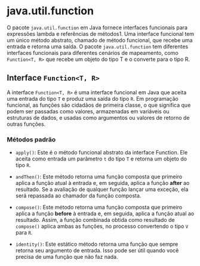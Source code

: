 # java.util.function

O pacote `java.util.function` em Java fornece interfaces funcionais para expressões lambda e referências de métodos1. Uma interface funcional tem um único método abstrato, chamado de método funcional, que recebe uma entrada e retorna uma saída. O pacote `java.util.function` tem diferentes interfaces funcionais para diferentes cenários de mapeamento, como `Function<T, R>` que recebe um objeto do tipo T e o converte para o tipo R.

## Interface `Function<T, R>`

A interface `Function<T, R>` é uma interface funcional em Java que aceita uma entrada do tipo `T` e produz uma saída do tipo `R`. Em programação funcional, as funções são cidadãos de primeira classe, o que significa que podem ser passadas como valores, armazenadas em variáveis ou estruturas de dados, e usadas como argumentos ou valores de retorno de outras funções.

### Métodos padrão

- `apply()`: Este é o método funcional abstrato da interface Function. Ele aceita como entrada um parâmetro `t` do tipo `T` e retorna um objeto do tipo `R`.

- `andThen()`: Este método retorna uma função composta que primeiro aplica a função atual à entrada e, em seguida, aplica a função **after** ao resultado. Se a avaliação de qualquer função lançar uma exceção, ela será repassada ao chamador da função composta.

- `compose()`: Este método retorna uma função composta que primeiro aplica a função **before** à entrada e, em seguida, aplica a função atual ao resultado. Assim, a função combinada obtida como resultado de `compose()` aplica ambas as funções, no processo convertendo o tipo `V` para `R`.

- `identity()`: Este estático método retorna uma função que sempre retorna seu argumento de entrada. Isso pode ser útil quando você precisa de uma função que não faz nada.
